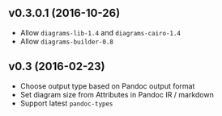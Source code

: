 ## v0.3.0.1 (2016-10-26)

  - Allow `diagrams-lib-1.4` and `diagrams-cairo-1.4`
  - Allow `diagrams-builder-0.8`

## v0.3 (2016-02-23)

  - Choose output type based on Pandoc output format
  - Set diagram size from Attributes in Pandoc IR / markdown
  - Support latest `pandoc-types`
